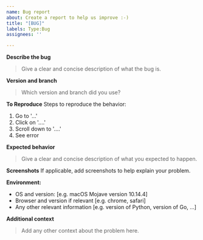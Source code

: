 ```yaml
---
name: Bug report
about: Create a report to help us improve :-)
title: "[BUG]"
labels: Type:Bug
assignees: ''

---
```


**Describe the bug**
> Give a clear and concise description of what the bug is.

**Version and branch**
> Which version and branch did you use?

**To Reproduce**
Steps to reproduce the behavior:
1. Go to '...'
2. Click on '....'
3. Scroll down to '....'
4. See error

**Expected behavior**
> Give a clear and concise description of what you expected to happen.

**Screenshots**
If applicable, add screenshots to help explain your problem.

**Environment:**
 - OS and version: [e.g. macOS Mojave version 10.14.4]
 - Browser and version if relevant [e.g. chrome, safari]
 - Any other relevant information [e.g. version of Python, version of Go, ...]

**Additional context**
> Add any other context about the problem here.
